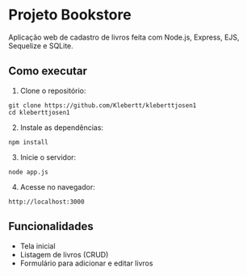 # Projeto Bookstore

Aplicação web de cadastro de livros feita com Node.js, Express, EJS, Sequelize e SQLite.

## Como executar

1. Clone o repositório:
```
git clone https://github.com/Klebertt/kleberttjosen1
cd kleberttjosen1
```

2. Instale as dependências:
```
npm install
```

3. Inicie o servidor:
```
node app.js
```

4. Acesse no navegador:
```
http://localhost:3000
```

## Funcionalidades

- Tela inicial
- Listagem de livros (CRUD)
- Formulário para adicionar e editar livros
